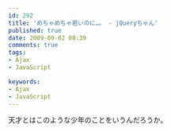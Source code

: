 ```yaml
---
id: 292
title: 'めちゃめちゃ若いのに…。 - jQueryちゃん'
published: true
date: 2009-09-02 00:39
comments: true
tags:
- Ajax
- JavaScript

keywords:
- Ajax
- JavaScript
---
```

天才とはこのような少年のことをいうんだろうか。

<object width="425" height="344"><param name="movie" value="http://www.youtube.com/v/8mwKq7_JlS8&hl=ja&fs=1&color1=0x2b405b&color2=0x6b8ab6"></param><param name="allowFullScreen" value="true"></param><param name="allowscriptaccess" value="always"></param><embed src="http://www.youtube.com/v/8mwKq7_JlS8&hl=ja&fs=1&color1=0x2b405b&color2=0x6b8ab6" type="application/x-shockwave-flash" allowscriptaccess="always" allowfullscreen="true" width="425" height="344"></embed></object>
